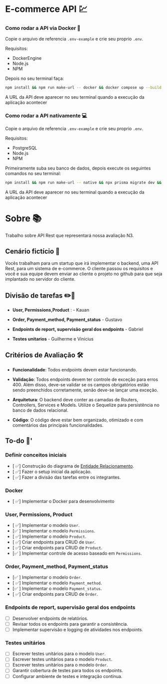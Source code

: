 # E-commerce API 💹

### Como rodar a API via Docker 🐳

Copie o arquivo de referencia `.env-example` e crie seu proprio `.env`.

Requisitos:
 - DockerEngine
 - Node.js
 - NPM

Depois no seu terminal faça:

```zsh
npm install && npm run make-url -- docker && docker compose up --build
```

A URL da API deve aparecer no seu terminal quando a execução da aplicação acontecer

### Como rodar a API nativamente 💻

Copie o arquivo de referencia `.env-example` e crie seu proprio `.env`.

Requisitos:
 - PostgreSQL
 - Node.js
 - NPM

Primeiramente suba seu banco de dados, depois execute os seguintes comandos no seu terminal:

```zsh
npm install && npm run make-url -- native && npx prisma migrate dev && npx prisma generate && npm run start:dev 
```

A URL da API deve aparecer no seu terminal quando a execução da aplicação acontecer

# Sobre 📚

Trabalho sobre API Rest que representará nossa avaliação N3.

## Cenário fictício 🤔

Vocês trabalham para um startup que irá implementar o backend, uma API Rest, para um sistema de e-commerce. O cliente passou os requisitos e você e sua equipe devem enviar ao cliente o projeto no github para que seja implantado no servidor do cliente.

## Divisão de tarefas ✏️📝

- **User, Permissions,Product** : - Kauan

 - **Order, Payment_method, Payment_status** - Gustavo

- **Endpoints de report, supervisão geral dos endpoints** - Gabriel

- **Testes unitarios** - Guilherme e Vinicius 

## Critérios de Avaliação 🛠️

- **Funcionalidade**: Todos endpoints devem estar funcionando.

- **Validação**: Todos endpoints devem ter controle de exceção para erros 400. Além disso, deve-se validar se os campos obrigatórios estão sendo preenchidos corretamente, senão deve-se lançar uma exceção.

- **Arquitetura**: O backend deve conter as camadas de Routers, Controllers, Services e Models. Utilize o Sequelize para persistência no banco de dados relacional.

- **Código**: O código deve estar bem organizado, otimizado e com comentários das principais funcionalidades.

## To-do 🚀'

### Definir conceitos iniciais
- [ ✅] Construção do diagrama de [Entidade Relacionamento](https://viewer.diagrams.net/?tags=%7B%7D&lightbox=1&highlight=0000ff&edit=_blank&layers=1&nav=1&title=api-ecommerce.drawio#R%3Cmxfile%3E%3Cdiagram%20id%3D%22R2lEEEUBdFMjLlhIrx00%22%20name%3D%22Page-1%22%3E7V3vc5s4E%2F5rMnP3IRkEBsPHy892mrZ5k%2FTavl8yipFtrhj5ADdO%2FvqTDAIbYQKObYi1M5kWZCHj1SM92pV298g4m8yvQjwdf6Yu8Y90zZ0fGedHuo4cy2H%2F8ZLnpMSx9KRgFHpuWikvuPNeSFqopaUzzyXRSsWYUj%2F2pquFAxoEZBCvlOEwpE%2Br1YbUX%2F3WKR4RqeBugH259LvnxuOk1Da1vPwD8UZj8c1ISz%2BZYFE5LYjG2KVPK0VkHl%2FSIE5f8YaEExyQIGaffMbhLxIemRfjOOa%2F9K8j%2FZL9DXntkxGlI5%2FgqRedDOiEFQ8iVuVyiCeez8W81NBp2hD7OuPiyDgLKY2Tq8n8jPi8r0Q3JO90uebTTA4hb7fGAz9%2FTsOvs69XP%2F%2FGk%2FMPHvr7n%2FnlMTKSZn5jf5YK%2BFuUvB4TUPwspM5kNeWXMX7kRadRjMM4BYehsQLW3TH2AvaocY4W976Pp5G3qJ6UjD3fvcbPdBaLhsTd6dCbE%2Fc2wQavy2ByzRrjt7xxLuW79GX4x9j3RgG7HrCfzr%2FxNCQRe5drHMVpjXE88dNLWU6p6H6TMCbzpaJUbleETkgcPrMq4lO9lwIkHTQ9MRqecghmI2S8BD%2FDSAtxiqlR1njeVewi7a0mPdeTeq6612451k%2FHNPReeF%2F5qWyXe3Jx%2F%2BRNfAbWDwS7haJTupg0Fj3i%2Bf4Z9Snv7oAGROpxXskN6fQehyMSpwVT6qWDyzxlf0w0Z9qJeWSydz1j9yi%2FZ3%2B8ehif0SCKQ4Ys3gZhHfxEeCefxnSaNuqToWg%2FTAXPrx9pHLOxuA4D1aPhdWSkQDDq4mBnMDAlGNx8WgsEJoHYw%2F4tm5hxMPKTblvM0zjvtpK%2BLZV2JuGi6IvDlTJ5Dv3FVDv2XJewoXv6NPZicjfFA17piVHVa4O2ehC83mFLPWQ07KC0sVxqjVvDPpunAhyzITQL3Ejq9ew93wAESwLCx3P%2B0IK%2Bvny95%2F9%2Bu75m%2F3378vF%2F3y5aBomYw5O6pxGDgheMrpMnrQKKzK6gaL522CN7q6iq1dweYNXrA83UohltlzRjtU0zPbsEBpbPRfTILkb84vKTKGJfkZW2PM0Q1xPt7ZaKsoECVNRzJLB47sOUKUFeFHk04CqjFzwvmKnbHNQJuCjHOQg4pwOc47TNOaiMc9QgEwRkkolCJpOhF0bxQ4AnZFEeDsY4%2FMPQ%2F1SXTRrgRTk2EbZdYJM22QTpbdNJZvZVj06yIQB0Ijp9CQU%2BltnE7CnMJg3goh6byBtmwCb7ZxOzdTZpsP12aGxSv7sOnk3k3TcywZ6%2FxCS62lRSHyvKUYnRYEEKVLIzKrHbphJDXpKqQiVG%2FaM4h04lhrywnI5Z5z0Es8kjP5GVMQoyFSaUBohRj1DgSFgHCEWvfTZwZ4Qir0qVIRQ4EJaJQj4QNsVR9ERD92GMozH76O7%2B9uOXK4XJBA5%2BrZdNg91XIJOdkUmvdTKR91%2BVIRO7dncdOpkIGC6hYBAS9pXuA%2Bbni112GXt8C0VZLqkPFuW4pAeWri5wSb9tLumpa%2BnqgaUrE4Vs6ZpNXeCSjcCiHpeAkasDXGJorXOJukauHhi5MlHIRi6X%2BAS4ZBOwKMcltqyX3GReSlE1rRQo5PCDIDhCfRDqRF0KcHZFAXYDdULppUCD6cKuj4uuhECwZX1CoRAI2SCAxYAtqwaLEAiZsymEQdgSktRbKTTQNpSmmgZaZ3OqaT0Mgi2rGy3PH3tTOrMRADxjy%2F7pRfchTeEjeg2QohyPOPIEcoOfJ0ygD4wa4hkonavIsEQQgCwoQdtKpwPBKbaudGaj4v0onY58PEohpdOB%2BBSZKOTzUaB07gRJyi0WstDFwDXb0zqbc03rWifS1A1dkY8BoBqkyRseoHhuhhUFyaRkmyRVPVnbY%2BpWU4tyqqcU9L1fNyLeznRPpMHhp60rn%2FnAeD%2FaJ9LUDvuuwQmoXBZrAr%2BDArp1LCm4aABr5%2FZP2zYnnA6ooAoH49XA2pnLQjZ3ggq6GVbUYxMxZS2vWkPqzgbrEwGoqXsaaFX11OsGqcp8%2FLbPAAicOLeve2Yj4h3pnki2Qqqke6L6o%2FngVwMl6SMh6dj2caTgSgEMndvXO5uTTft6Z0l%2By5bnkP3pnZDdckkWspWzoHciTWnFE5JYVgkHzJhdoJP2U4qpnFMMkootyUI2Y7okGoTeNE4SVN5f%2FLhXmU3AjLleOJBRrBNs0n5KMaRwTjEEScWWZCGbRJNLXXPpjHeHulQC2cSqhAPpxDpBJa3nE0MKJxRDkFFsSRaywTOK6eAXR8IE%2B%2F5ia0VdMoF8YhXCaRCdAshkd2TSekYxpDewdx4cmdR38Dt8MpHNnRC2f2O4KMgoDZJ%2FAKPsjFHaTymGRMtKMopTu8MOnlFKktZC8P6N4aIeo5SkOQVGaYFRWs8rhppkKz00RjHA4JXLQjZ4QQj%2FjeGiIKPIVq%2BvocszZlfRSoFCDt%2BlyBaHr4QfiYiW%2FSoDWLujADiWV28x0GiyeH%2FBFFFJslmVXIoMOJmXy2JNPMVHbwReRVuFknpLhZIstsA3b1U%2Bm%2FNN%2B15FpQlpLZ8L6ZFdjPjF5SdRxL4jK215qtmfipqNFeAkVJK3droSOu%2BBPb8UcanbbNQN0CjIPmD67AL7tO%2BEVJrCFtindKwA%2B6CSTLfTlZwhwD6NQaMe%2B1gQvqcL7NMBpyVLXs0C%2FawZLEA%2FyJKXrbOIhEA6jaGiHOnoRtlUA6Szd9Jp3b1JLz33A6RTOliAdPSSw0GUb%2Bo%2FeMGQJtQjNoRUZZ4meFGOeVAPfKE6wTzt%2B0L1FPaF6oEvVC4L%2BYwJhPzZDCsK0gk4QnWBTjrgCCVUKSXpBByhchzI9nR%2BUv0IDqw3A4p6XGJBbOtOcEn7LlCWwsGtLQhunctCNlZA%2BLjmOFGQSsCBphNU0m%2BfShQObG2B%2B0wuC9lQARF%2FNoaLeoxiNliSAqPsjFEMrXVGMRvsoB0ao2SjABgFmfIaEyL%2BbAwXBRmlwcoUGGV3jNK%2Bl7%2FZYBPt4BjFrt1hB88owv8XIv5sAy7KMYpex5WFuCMiQi4wWXvx8y3xMT%2FpcZF%2FkgRmSCgF6as9RQL3rzBcdO7FLYPPPf2Mg2fBQ%2FlHLySk9%2FTrAl8h%2F81EsBGZe%2FEP0Rq7%2FsnLT8z07ny%2BVO1c0BV71fD5x%2FLN0lP8Nn9scSeek3GVyiiis3BAqqAmHFJiQYDs9unq%2FBHHv158TX%2BJfvxz933mXB6nkOSSrTt%2FIa0EMllhuOiR32TlhStweUOTCCAp4k2xgZOFFShgMfnt6VM5DuWGjEJDTqGhRDRSQ9sDdI0dwb0BeoIDtwrOx9qJhqwVTFu2UY1qdnNDQjalL0JdrSId7Qvp2YHZd4d0u4B0u78h0m29gHSzHtIZOvDzUrV0fbz%2BhbXV7%2BmnC81179W3C%2FW1V%2BoXgplZxkp9dpG88XaHaX9NpLmHj8GQrl2sqBluziyGm6u7257x0Vv0j9JRDZbNreuh%2BZDoZLC5UhgoYdasHABKqaClkpBNmtOQurNBnLgWqeJX9EaUHLLmWbUuBAZplUH2GT6uFAZKmDErBwAwSBZyX3JQ5QSikG%2FqG3FyyBxSPuHZMnKARfbPIq2HgdNtdZOH54NAKSZZIwtdwsG%2FM7ww8XIwKJ%2F0tQlYDplOnkdfnLvH0dANtOG1OXQvrj7dHO99KyzZ79ps60Bc%2F1y6fmUfrLA7kN2u2R1Y3ElbDSXbDzL26m8jJBWXdxGqPao7s49gFc3yvQJg6%2B4j9AsNWcWGtrdjVop6ecbcMepzZL8F8q9s%2Fm6OSaT16oJSnFXrDCiRVtgqsDfdx0Wo0FK%2F2NKOYVkjwHNHYIlOtNVjCU71dFy1gbu3owpO%2F%2F2CXDcLIBdRfZuDHBVB7uwV5Hs%2Fq9Ac5Bsic5MDO5ujWSz7a6wjOgbmYioxC204YTuFhsxiQ9uD8v3%2Fx9N%2Fnf7oeE4nP6zj88f%2B917J4vluEVBbAjTs5a90U92gXsVzVJvYTko7rsb6D0xoawFQORY6uZFf%2Bsbyauswc8ZVjgCl7GelkpDXI4t8cVlkakgYtx0cHbJprVQ0cF7sLfs02yGZfe71l76xEqfFKuEPDCOfFgsw905iJeFgjMM%2FTO3PrjNKF3CiHIPUOCjUtqlEmKlPHMdeNQg6wgzSEZNg1fLldRuK1TkjSsGnwxFhSRobUYqbOjXtgY19Ogp2R%2BEltaHPBbsNKY2Xq7MZaPyZuoTX%2BA8%3D%3C%2Fdiagram%3E%3C%2Fmxfile%3E).
- [ ✅] Fazer o setup inicial da aplicação.
- [ ✅] Fazer a divisão das tarefas entre os integrantes.

### Docker
- [ ✅] Implementar o Docker para desenvolvimento

### User, Permissions, Product
- [ ✅] Implementar o modelo `User`.
- [✅ ] Implementar o modelo `Permissions`.
- [ ✅] Implementar o modelo `Product`.
- [ ✅] Criar endpoints para CRUD de `User`.
- [ ✅] Criar endpoints para CRUD de `Product`.
- [✅ ] Implementar controle de acesso baseado em `Permissions`.

### Order, Payment_method, Payment_status
- [✅ ] Implementar o modelo `Order`.
- [ ✅] Implementar o modelo `Payment_method`.
- [✅ ] Implementar o modelo `Payment_status`.
- [ ✅] Criar endpoints para CRUD de `Order`.

### Endpoints de report, supervisão geral dos endpoints
- [ ] Desenvolver endpoints de relatórios.
- [ ] Revisar todos os endpoints para garantir a consistência.
- [ ] Implementar supervisão e logging de atividades nos endpoints.

### Testes unitários
- [ ] Escrever testes unitários para o modelo `User`.
- [ ] Escrever testes unitários para o modelo `Product`.
- [ ] Escrever testes unitários para o modelo `Order`.
- [ ] Garantir cobertura de testes para todos os endpoints.
- [ ] Configurar ambiente de testes e integração contínua.
